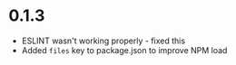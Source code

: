 # 0.1.3

- ESLINT wasn't working properly - fixed this
- Added `files` key to package.json to improve NPM load
